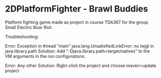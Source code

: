 2DPlatformFighter - Brawl Buddies
=================

Platform fighting game made as project in course TDA367 for the group Small Electric Boar Riot.

Troubleshooting:
  
  Error: Exception in thread "main" java.lang.UnsatisfiedLinkError: no lwjgl in java.library.path
  Solution: Add "-Djava.library.path=target/natives" to the VM arguments in the run configurations.
  
  Error: Any other
  Solution: Right-click the project and choose maven>update project
